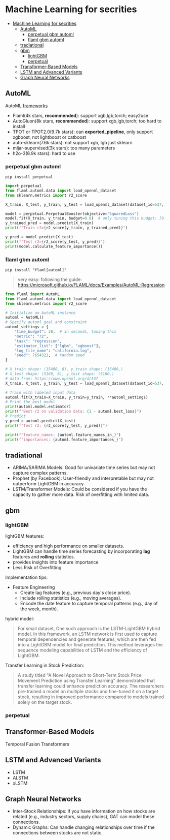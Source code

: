 # Machine Learning for secrities

- [Machine Learning for secrities](#machine-learning-for-secrities)
  - [AutoML](#automl)
    - [perpetual gbm automl](#perpetual-gbm-automl)
    - [flaml gbm automl](#flaml-gbm-automl)
  - [tradiational](#tradiational)
  - [gbm](#gbm)
    - [lightGBM](#lightgbm)
    - [perpetual](#perpetual)
  - [Transformer-Based Models](#transformer-based-models)
  - [LSTM and Advanced Variants](#lstm-and-advanced-variants)
  - [Graph Neural Networks](#graph-neural-networks)

## AutoML

AutoML [frameworks](https://openml.github.io/automlbenchmark/frameworks.html)
- Flaml(4k stars, **recommended**): support xgb,lgb,torch; easy2use
- AutoGluon(8k stars, **recommended**): support xgb,lgb,torch; too hard to install
- TPOT or TPOT2.0(9.7k stars): can **exported_pipeline**, only support xgboost, not lightboost or catboost
- auto-sklearn(7.6k stars): not support xgb, lgb just sklearn
- mljar-supervised(3k stars): too many parameters
- h2o-3(6.9k stars): hard to use


### perpetual gbm automl

`pip install perpetual`

```py
import perpetual
from flaml.automl.data import load_openml_dataset
from sklearn.metrics import r2_score

X_train, X_test, y_train, y_test = load_openml_dataset(dataset_id=537, data_dir="./")

model = perpetual.PerpetualBooster(objective="SquaredLoss")
model.fit(X_train, y_train, budget=0.8)  # only tuning this budget: [0.0, 1.0]
y_trained_pred = model.predict(X_train)
print(f"Train r2={r2_score(y_train, y_trained_pred)}")

y_pred = model.predict(X_test)
print(f"Test r2={r2_score(y_test, y_pred)}")
print(model.calculate_feature_importance())
```

### flaml gbm automl

`pip install "flaml[automl]"`
> very easy: following the guide: https://microsoft.github.io/FLAML/docs/Examples/AutoML-Regression

```py
from flaml import AutoML
from flaml.automl.data import load_openml_dataset
from sklearn.metrics import r2_score

# Initialize an AutoML instance
automl = AutoML()
# Specify automl goal and constraint
automl_settings = {
    "time_budget": 30,  # in seconds, tuning this
    "metric": "r2",
    "task": "regression",
    "estimator_list": ["lgbm", "xgboost"],
    "log_file_name": "california.log",
    "seed": 7654321,  # random seed
}

# X_train shape: (15480, 8), y_train shape: (15480,)
# X_test shape: (5160, 8), y_test shape: (5160,)
# data from: https://www.openml.org/d/537
X_train, X_test, y_train, y_test = load_openml_dataset(dataset_id=537, data_dir="./")

# Train with labeled input data
automl.fit(X_train=X_train, y_train=y_train, **automl_settings)
# Print the best model
print(automl.model.estimator)
print(f"Best r2 on validation data: {1 - automl.best_loss}")
# Predict
y_pred = automl.predict(X_test)
print(f"Test r2: {r2_score(y_test, y_pred)}")

print(f"feature_names: {automl.feature_names_in_}")
print(f"importances: {automl.feature_importances_}")
```

## tradiational

- ARIMA/SARIMA Models: Good for univariate time series but may not capture complex patterns.
- Prophet (by Facebook): User-friendly and interpretable but may not outperform LightGBM in accuracy.
- LSTM/Transformer Models: Could be considered if you have the capacity to gather more data. Risk of overfitting with limited data.

## gbm

### lightGBM
lightGBM features:
- efficiency and high performance on smaller datasets.
- LightGBM can handle time series forecasting by incorporating **lag** features and **rolling** statistics.
- provides insights into feature importance
- Less Risk of Overfitting

Implementation tips:
- Feature Engineering
  - Create lag features (e.g., previous day's close price).
  - Include rolling statistics (e.g., moving averages).
  - Encode the date feature to capture temporal patterns (e.g., day of the week, month).

hybrid model:
> For small dataset, One such approach is the LSTM-LightGBM hybrid model. In this framework, an LSTM network is first used to capture temporal dependencies and generate features, which are then fed into a LightGBM model for final prediction. This method leverages the sequence modeling capabilities of LSTM and the efficiency of LightGBM.

Transfer Learning in Stock Prediction:
> A study titled "A Novel Approach to Short-Term Stock Price Movement Prediction using Transfer Learning" demonstrated that transfer learning could enhance prediction accuracy. The researchers pre-trained a model on multiple stocks and fine-tuned it on a target stock, resulting in improved performance compared to models trained solely on the target stock. 

### perpetual

## Transformer-Based Models

Temporal Fusion Transformers

## LSTM and Advanced Variants

- LSTM
- ALSTM
- xLSTM

## Graph Neural Networks

- Inter-Stock Relationships: If you have information on how stocks are related (e.g., industry sectors, supply chains), GAT can model these connections.
- Dynamic Graphs: Can handle changing relationships over time if the connections between stocks are not static.